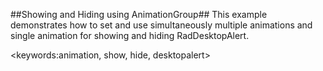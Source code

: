 ##Showing and Hiding using AnimationGroup##
This example demonstrates how to set and use simultaneously multiple animations and single animation for showing and hiding RadDesktopAlert.

<keywords:animation, show, hide, desktopalert>